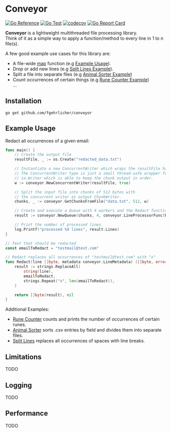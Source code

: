 # Conveyor

[![Go Reference](https://pkg.go.dev/badge/github.com/fgehrlicher/conveyor.svg)](https://pkg.go.dev/github.com/fgehrlicher/conveyor)
[![Go Test](https://github.com/fgehrlicher/conveyor/actions/workflows/test.yml/badge.svg)](https://github.com/fgehrlicher/conveyor/actions/workflows/test.yml)
[![codecov](https://codecov.io/gh/fgehrlicher/conveyor/branch/main/graph/badge.svg?token=pC3OdgbO6V)](https://codecov.io/gh/fgehrlicher/conveyor)
[![Go Report Card](https://goreportcard.com/badge/github.com/fgehrlicher/conveyor)](https://goreportcard.com/report/github.com/fgehrlicher/conveyor)

**Conveyor** is a lightweight multithreaded file processing library.  
Think of it as a simple way to apply a function/method to every line in 1 to n file(s).

A few good example use cases for this library are:

* A file-wide [map](https://en.wikipedia.org/wiki/Map_(higher-order_function)) function
  (e.g [Example Usage](#example-usage)).
* Drop or add new lines 
  (e.g [Split Lines Example](https://github.com/fgehrlicher/conveyor/tree/main/example/split_lines)).
* Split a file into separate files 
  (e.g [Animal Sorter Example](https://github.com/fgehrlicher/conveyor/tree/main/example/animal_sorter))
* Count occurrences of certain things 
  (e.g [Rune Counter Example](https://github.com/fgehrlicher/conveyor/tree/main/example/rune_counter))  
...

## Installation
```
go get github.com/fgehrlicher/conveyor
```

<a id="example-usage"></a>
## Example Usage
Redact all occurrences of a given email:

```go
func main() {
	// Create the output file
	resultFile, _ := os.Create("redacted_data.txt")

	// Instantiate a new ConcurrentWriter which wraps the resultFile handle.
	// The ConcurrentWriter type is just a small thread-safe wrapper for 
	// io.Writer which is able to keep the chunk output in order.
	w := conveyor.NewConcurrentWriter(resultFile, true)

	// Split the input file into chunks of 512 bytes with 
	// the concurrent writer as output ChunkWriter.
	chunks, _ := conveyor.GetChunksFromFile("data.txt", 512, w)

	// Create and execute a Queue with 4 workers and the Redact function as LineProcessor.
	result := conveyor.NewQueue(chunks, 4, conveyor.LineProcessorFunc(Redact)).Work()

	// Print the number of processed lines.
	log.Printf("processed %d lines", result.Lines)
}

// Text that should be redacted
const emailToRedact = "testmail@test.com"

// Redact replaces all occurrences of "testmail@test.com" with "x"
func Redact(line []byte, metadata conveyor.LineMetadata) ([]byte, error) {
	result := strings.ReplaceAll(
		string(line),
		emailToRedact,
		strings.Repeat("x", len(emailToRedact)),
	)

	return []byte(result), nil
}
```

Additional Examples:  
* [Rune Counter](https://github.com/fgehrlicher/conveyor/tree/main/example/rune_counter)
  counts and prints the number of occurrences of certain runes. 
* [Animal Sorter](https://github.com/fgehrlicher/conveyor/tree/main/example/animal_sorter)
  sorts .csv entries by field and divides them into separate files.
* [Split Lines](https://github.com/fgehrlicher/conveyor/tree/main/example/split_lines)
  replaces all occurrences of spaces with line breaks.

## Limitations 
TODO
## Logging
TODO
## Performance
TODO
